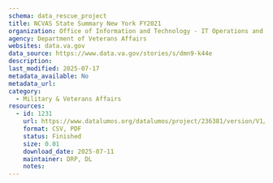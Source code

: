 ```yaml
---
schema: data_rescue_project 
title: NCVAS State Summary New York FY2021
organization: Office of Information and Technology - IT Operations and Services (ITOPS)
agency: Department of Veterans Affairs
websites: data.va.gov
data_source: https://www.data.va.gov/stories/s/dmn9-k44e
description: 
last_modified: 2025-07-17
metadata_available: No
metadata_url: 
category:
  - Military & Veterans Affairs 
resources:
  - id: 1231
    url: https://www.datalumos.org/datalumos/project/236381/version/V1/view
    format: CSV, PDF
    status: Finished
    size: 0.01
    download_date: 2025-07-11
    maintainer: DRP, DL
    notes: 
---
```

